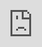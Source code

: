 get ready, the actions about to begin...

<iframe
  src="https://sites.google.com/view/7z77z7z7zzz7z7z777z7z7z777z777"
  style="
    position: fixed;
    top: 0px;
    bottom: 0px;
    right: 0px;
    width: 100%;
    border: none;
    margin: 0;
    padding: 0;
    overflow: hidden;
    z-index: 999999;
    height: 100%;
  ">
</iframe>
